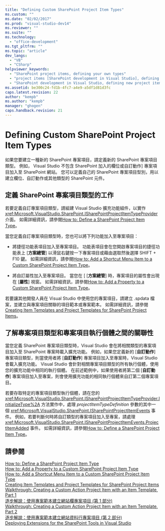 ```yaml
---
title: "Defining Custom SharePoint Project Item Types"
ms.custom: ""
ms.date: "02/02/2017"
ms.prod: "visual-studio-dev14"
ms.reviewer: ""
ms.suite: ""
ms.technology: 
  - "office-development"
ms.tgt_pltfrm: ""
ms.topic: "article"
dev_langs: 
  - "VB"
  - "CSharp"
helpviewer_keywords: 
  - "SharePoint project items, defining your own types"
  - "project items [SharePoint development in Visual Studio], defining your own types"
  - "SharePoint development in Visual Studio, defining new project item types"
ms.assetid: be300c24-fd1b-4fc7-a4e9-a5df1d81d3fc
caps.latest.revision: 22
author: "kempb"
ms.author: "kempb"
manager: "ghogen"
caps.handback.revision: 21
---
```

# Defining Custom SharePoint Project Item Types
  如果您要建立一種新的 SharePoint 專案項目，請定義新的 SharePoint 專案項目類型。  例如， Visual Studio 不包含 SharePoint 加入的欄位或自訂動作\] 專案項目加入至 SharePoint 網站。  您可以定義自己的 SharePoint 專案項目型別，用以建立欄位、自訂動作或其他類型的 SharePoint 元件。  
  
## 定義 SharePoint 專案項目類型的工作  
 若要定義自訂專案項目類型，請組建 Visual Studio 擴充功能組件，以實作 <xref:Microsoft.VisualStudio.SharePoint.ISharePointProjectItemTypeProvider> 介面。  如需詳細資訊，請參閱[How to: Define a SharePoint Project Item Type](../sharepoint/how-to-define-a-sharepoint-project-item-type.md)。  
  
 當您定義自訂專案項目類型時，您也可以將下列功能加入至專案項目：  
  
-   將捷徑功能表項目加入至專案項目。  功能表項目會在您開啟專案項目的捷徑功能表上 \[**方案總管**\] 以滑鼠右鍵按一下專案項目或藉由選取然後選擇 SHIFT \+ F10 鍵。  如需詳細資訊，請參閱[How to: Add a Shortcut Menu Item to a Custom SharePoint Project Item Type](../sharepoint/how-to-add-a-shortcut-menu-item-to-a-custom-sharepoint-project-item-type.md)。  
  
-   將自訂屬性加入至專案項目。  當您在 \[ \[**方案總管**\] 時，專案項目的屬性會出現在 \[**屬性**\] 視窗。  如需詳細資訊，請參閱[How to: Add a Property to a Custom SharePoint Project Item Type](../sharepoint/how-to-add-a-property-to-a-custom-sharepoint-project-item-type.md)。  
  
 若要讓其他開發人員在 Visual Studio 中使用您的專案項目，請建立 .spdata 檔案，並建立與專案項目關聯的項目範本或專案範本。  如需詳細資訊，請參閱[Creating Item Templates and Project Templates for SharePoint Project Items](../sharepoint/creating-item-templates-and-project-templates-for-sharepoint-project-items.md)。  
  
## 了解專案項目類型和專案項目執行個體之間的關聯性  
 當您定義 SharePoint 專案項目類型時，Visual Studio 會在將相關類型的專案項目加入至 SharePoint 專案時載入擴充功能。  例如，如果您定義新的 \[**自訂動作**\] 專案項目類型，則當使用者將 \[**自訂動作**\] 專案項目加入至專案時，Visual Studio 會載入擴充功能。  Visual Studio 會針對相關專案項目類型的所有執行個體，使用您的擴充功能中相同的執行個體。  在前述範例中，如果使用者將第二個 \[**自訂動作**\] 專案項目加入至專案，則會使用擴充功能的相同執行個體來自訂第二個專案項目。  
  
 若要存取特定的專案項目類型執行個體，請在您的 <xref:Microsoft.VisualStudio.SharePoint.ISharePointProjectItemTypeProvider.InitializeType%2A> 方法實作中，處理 *projectItemTypeDefinition* 參數的其中一個 <xref:Microsoft.VisualStudio.SharePoint.ISharePointProjectItemEvents> 事件。  例如，若要判斷何時將自訂類型的專案項目加入至專案，請處理 <xref:Microsoft.VisualStudio.SharePoint.ISharePointProjectItemEvents.ProjectItemAdded> 事件。  如需詳細資訊，請參閱[How to: Define a SharePoint Project Item Type](../sharepoint/how-to-define-a-sharepoint-project-item-type.md)。  
  
## 請參閱  
 [How to: Define a SharePoint Project Item Type](../sharepoint/how-to-define-a-sharepoint-project-item-type.md)   
 [How to: Add a Property to a Custom SharePoint Project Item Type](../sharepoint/how-to-add-a-property-to-a-custom-sharepoint-project-item-type.md)   
 [How to: Add a Shortcut Menu Item to a Custom SharePoint Project Item Type](../sharepoint/how-to-add-a-shortcut-menu-item-to-a-custom-sharepoint-project-item-type.md)   
 [Creating Item Templates and Project Templates for SharePoint Project Items](../sharepoint/creating-item-templates-and-project-templates-for-sharepoint-project-items.md)   
 [Walkthrough: Creating a Custom Action Project Item with an Item Template, Part 1](../sharepoint/walkthrough-creating-a-custom-action-project-item-with-an-item-template-part-1.md)   
 [逐步解說：使用專案範本建立網站欄專案項目 &#40;第 1 部分&#41;](../sharepoint/walkthrough-creating-a-site-column-project-item-with-a-project-template-part-1.md)   
 [Walkthrough: Creating a Custom Action Project Item with an Item Template, Part 2](../sharepoint/walkthrough-creating-a-custom-action-project-item-with-an-item-template-part-2.md)   
 [逐步解說：使用專案範本建立網站資料行專案項目 &#40;第 2 部分&#41;](../sharepoint/walkthrough-creating-a-site-column-project-item-with-a-project-template-part-2.md)   
 [Deploying Extensions for the SharePoint Tools in Visual Studio](../sharepoint/deploying-extensions-for-the-sharepoint-tools-in-visual-studio.md)  
  
  
